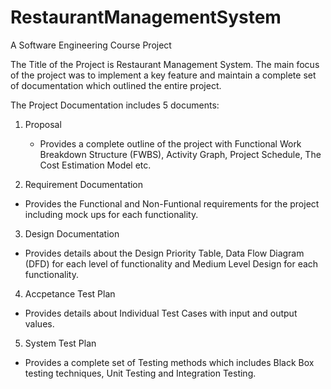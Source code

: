 # RestaurantManagementSystem

A Software Engineering Course Project

The Title of the Project is Restaurant Management System. The main focus of the project was to implement a key feature and maintain a complete set of documentation which outlined the entire project.

The Project Documentation includes 5 documents:

1. Proposal 
   - Provides a complete outline of the project with Functional Work Breakdown Structure (FWBS), Activity Graph, Project Schedule, The Cost     Estimation Model etc.
   
 2. Requirement Documentation
   - Provides the Functional and Non-Funtional requirements for the project including mock ups for each functionality.
   
 3. Design Documentation
   - Provides details about the Design Priority Table, Data Flow Diagram (DFD) for each level of functionality and Medium Level Design for      each functionality.
   
 4. Accpetance Test Plan
   - Provides details about Individual Test Cases with input and output values. 
   
 5. System Test Plan
   - Provides a complete set of Testing methods which includes Black Box testing techniques, Unit Testing and Integration Testing.  
